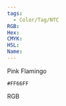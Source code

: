 ```yaml
---
tags:
  - Color/Tag/NTC
RGB:
Hex:
CMYK:
HSL:
Name:
---
```

Pink Flamingo
```palette
#FF66FF
```
RGB
